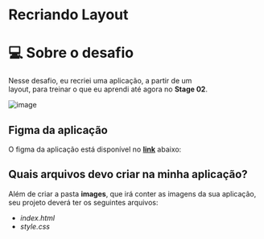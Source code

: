 # Recriando Layout
# 💻 Sobre o desafio

Nesse desafio, eu recriei uma aplicação, a partir de um layout, para treinar o que eu aprendi até agora no **Stage 02**.

![image](https://github.com/Souzasud/carddadosprotegidos/assets/133075307/27779831-3382-424c-8a76-97bc3d6182dd)


## Figma da aplicação

O figma da aplicação está disponível no [**link**](https://www.figma.com/file/EdKjPWjC8ZlbnH4XzTObv2/Explorer/duplicate) abaixo:

## Quais arquivos devo criar na minha aplicação?

Além de criar a pasta **images**, que irá conter as imagens da sua aplicação, seu projeto deverá ter os seguintes arquivos:

- *index.html*
- *style.css*
